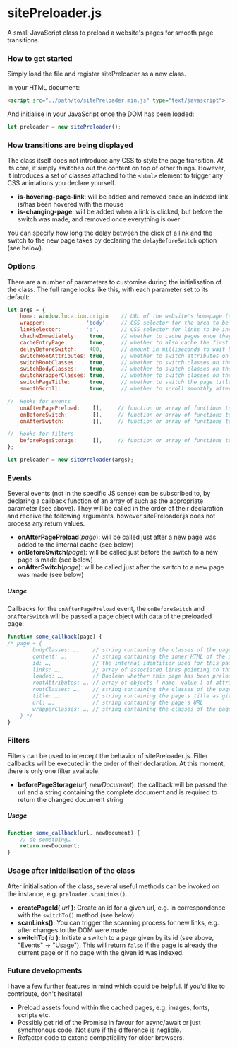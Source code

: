 # sitePreloader.js
A small JavaScript class to preload a website's pages for smooth page transitions.

### How to get started
Simply load the file and register sitePreloader as a new class.

In your HTML document:
```html
<script src="../path/to/sitePreloader.min.js" type="text/javascript">
```
And initialise in your JavaScript once the DOM has been loaded:
```javascript
let preloader = new sitePreloader();
```

### How transitions are being displayed

The class itself does not introduce any CSS to style the page transition. At its core, it simply switches out the content on top of other things. However, it introduces a set of classes attached to the ```<html>``` element to trigger any CSS animations you declare yourself.

* **is-hovering-page-link**: will be added and removed once an indexed link is/has been hovered with the mouse
* **is-changing-page**: will be added when a link is clicked, but before the switch was made, and removed once everything is over

You can specify how long the delay between the click of a link and the switch to the new page takes by declaring the ```delayBeforeSwitch``` option (see below).

### Options

There are a number of parameters to customise during the initialisation of the class. The full range looks like this, with each parameter set to its default:
```javascript
let args = {
    home: window.location.origin    // URL of the website's homepage (only links pointing to here or its subdirectories will be considered)
    wrapper:             'body',    // CSS selector for the area to be preloaded and switched
    linkSelector:        'a',       // CSS selector for links to be included. Will only preload same-origin links anyway
    chacheImmediately:    true,     // whether to cache pages once they're found
    cacheEntryPage:       true,     // whether to also cache the first page a user visits
    delayBeforeSwitch:    400,      // amount in milliseconds to wait before the new page is being displayed
    switchRootAttributes: true,     // whether to switch attributes on the <html> element (e.g. lang, manifest)
    switchRootClasses:    true,     // whether to switch classes on the <html> element
    switchBodyClasses:    true,     // whether to switch classes on the <body> element
    switchWrapperClasses: true,     // whether to switch classes on the <body> element
    switchPageTitle:      true,     // whether to switch the page title given by the <title> element
    smoothScroll:         true,     // whether to scroll smoothly after page switch

//  Hooks for events
    onAfterPagePreload:    [],     // function or array of functions to be fired after a page was preloaded
    onBeforeSwitch:        [],     // function or array of functions to be fired before content will be switched
    onAfterSwitch:         [],     // function or array of functions to be fired after content has been switched

//  Hooks for filters
    beforePageStorage:     [],     // function or array of functions to filter the fetched document before it is stored
};

let preloader = new sitePreloader(args);
```

### Events

Several events (not in the specific JS sense) can be subscribed to, by declaring a callback function of an array of such as the appropriate parameter (see above). They will be called in the order of their declaration and receive the following arguments, however sitePreloader.js does not process any return values.

* **onAfterPagePreload**(*page*): will be called just after a new page was added to the internal cache (see below)
* **onBeforeSwitch**(*page*): will be called just before the switch to a new page is made (see below)
* **onAfterSwitch**(*page*): will be called just after the switch to a new page was made (see below)

##### Usage

Callbacks for the ``onAfterPagePreload`` event, the ``onBeforeSwitch`` and ``onAfterSwitch`` will be passed a page object with data of the preloaded page:

```javascript
function some_callback(page) {
/* page = {
        bodyClasses: …,    // string containing the classes of the page's <body> tag
        content: …,        // string containing the inner HTML of the page's wrapper region (see options)
        id: …,             // the internal identifier used for this page (directly tied to its URL),
        links: …,          // array of associated links pointing to this page, represented by a link object { element, eventsRegistered, url }
        loaded: …,         // Boolean whether this page has been preloaded (always true)
        rootAttributes: …, // array of objects { name, value } of attributes of the page's <html> element (excluding class)
        rootClasses: …,    // string containing the classes of the page's <html> element
        title: …,          // string containing the page's title as given by the <title> element
        url: …,            // string containing the page's URL
        wrapperClasses: …, // string containing the classes of the page's wrapper element (see options)
    } */
}
```

### Filters

Filters can be used to intercept the behavior of sitePreloader.js. Filter callbacks will be executed in the order of their declaration. At this moment, there is only one filter available.
* **beforePageStorage**(*url, newDocument*): the callback will be passed the url and a string containing the complete document and is required to return the changed document string

##### Usage

```javascript
function some_callback(url, newDocument) {
    // do something…
    return newDocument;
}
```

### Usage after initialisation of the class

After initialisation of the class, several useful methods can be invoked on the instance, e.g. ```preloader.scanLinks()```.
* **createPageId(** *url* **)**: Create an id for a given url, e.g. in correspondence with the ```switchTo()``` method (see below).
* **scanLinks()**: You can trigger the scanning process for new links, e.g. after changes to the DOM were made.
* **switchTo(** *id* **)**: Initiate a switch to a page given by its id (see above, "Events" -> "Usage"). This will return ```false``` if the page is already the current page or if no page with the given id was indexed.

### Future developments

I have a few further features in mind which could be helpful. If you'd like to contribute, don't hesitate!
* Preload assets found within the cached pages, e.g. images, fonts, scripts etc.
* Possibly get rid of the Promise in favour for async/await or just synchronous code. Not sure if the difference is neglible.
* Refactor code to extend compatibility for older browsers.
